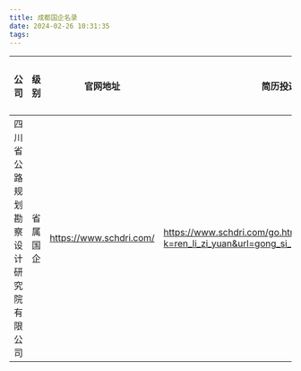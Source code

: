 ```yaml
---
title: 成都国企名录
date: 2024-02-26 10:31:35
tags:
---
```




|公司|级别|官网地址|简历投递| 详细介绍 |
|---|---|---|---|------|
| 四川省公路规划勘察设计研究院有限公司  | 省属国企  | https://www.schdri.com/ | https://www.schdri.com/go.htm?k=ren_li_zi_yuan&url=gong_si_gai_kuang/ren_li_zi_yuan  | []() |